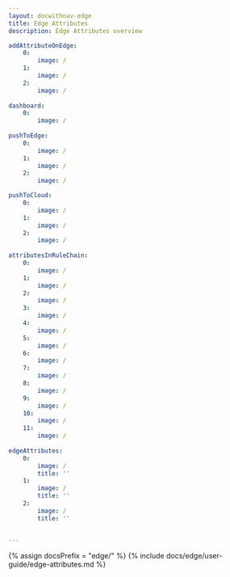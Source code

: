```yaml
---
layout: docwithnav-edge
title: Edge Attributes 
description: Edge Attributes overview

addAttributeOnEdge:
    0:
        image: /
    1:
        image: /
    2:
        image: /
        
dashboard:
    0:
        image: /
        
pushToEdge:
    0:
        image: /
    1:
        image: /
    2:
        image: /

pushToCloud:
    0:
        image: /
    1:
        image: /
    2:
        image: /
        
attributesInRuleChain:
    0:
        image: /
    1:
        image: /
    2:
        image: /
    3:
        image: /
    4:
        image: /
    5:
        image: /
    6:
        image: /
    7:
        image: /
    8:
        image: /
    9:
        image: /
    10:
        image: /
    11:
        image: /
    
edgeAttributes:
    0:
        image: /
        title: ''
    1:
        image: /
        title: ''
    2:
        image: /
        title: ''


---
```


{% assign docsPrefix = "edge/" %}
{% include docs/edge/user-guide/edge-attributes.md %}